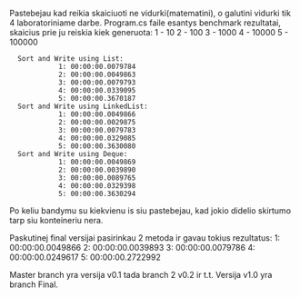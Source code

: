 Pastebejau kad reikia skaiciuoti ne vidurki(matematini), o galutini vidurki tik 4 laboratoriniame darbe.
Program.cs faile esantys benchmark rezultatai, skaicius prie ju reiskia kiek generuota:
  1 - 10
  2 - 100
  3 - 1000
  4 - 10000
  5 - 100000

      Sort and Write using List:
                1: 00:00:00.0079784
                2: 00:00:00.0049863
                3: 00:00:00.0079793
                4: 00:00:00.0339095
                5: 00:00:00.3670187
      Sort and Write using LinkedList:
                1: 00:00:00.0049866
                2: 00:00:00.0029875
                3: 00:00:00.0079783
                4: 00:00:00.0329085
                5: 00:00:00.3630080
      Sort and Write using Deque:
                1: 00:00:00.0049869
                2: 00:00:00.0039890
                3: 00:00:00.0089765
                4: 00:00:00.0329398
                5: 00:00:00.3630294

  Po keliu bandymu su kiekvienu is siu pastebejau, kad jokio didelio skirtumo tarp siu konteineriu nera.

  Paskutinej final versijai pasirinkau 2 metoda ir gavau tokius rezultatus:
  1: 00:00:00.0049866
  2: 00:00:00.0039893
  3: 00:00:00.0079786
  4: 00:00:00.0249617
  5: 00:00:00.2722992

  Master branch yra versija v0.1
  tada branch 2 v0.2 ir t.t.
  Versija v1.0 yra branch Final.
